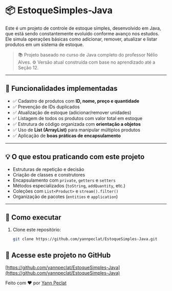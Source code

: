 # 📦 EstoqueSimples-Java

Este é um projeto de controle de estoque simples, desenvolvido em Java, que está sendo constantemente evoluído conforme avanço nos estudos. Ele simula operações básicas como adicionar, remover, atualizar e listar produtos em um sistema de estoque.

> 📚 Projeto baseado no curso de Java completo do professor Nélio Alves.
> ⚙️ Versão atual construída com base no aprendizado até a Seção 12.

---

## 🔧 Funcionalidades implementadas

- ✅ Cadastro de produtos com **ID, nome, preço e quantidade**
- ✅ Prevenção de IDs duplicados
- ✅ Atualização de estoque (adicionar/remover unidades)
- ✅ Listagem de todos os produtos com valor total em estoque
- ✅ Estrutura de código organizada com **orientação a objetos**
- ✅ Uso de **List (ArrayList)** para manipular múltiplos produtos
- ✅ Aplicação de **boas práticas de encapsulamento**

---

## 💡 O que estou praticando com este projeto

- Estruturas de repetição e decisão
- Criação de classes e construtores
- Encapsulamento com `private`, `getters` e `setters`
- Métodos especializados (`toString`, `addQuantity`, etc.)
- Coleções com `List<Product>` e `stream().filter()`
- Organização de pacotes (`entities` e `application`)

---

## 🚀 Como executar

1. Clone este repositório:
   ```bash
   git clone https://github.com/yannpeclat/EstoqueSimples-Java.git
   ```

## 📌 Acesse este projeto no GitHub

[https://github.com/yannpeclat/EstoqueSimples-Java](https://github.com/yannpeclat/EstoqueSimples-Java)

Feito com ❤️ por [Yann Peclat](https://github.com/yannpeclat)
